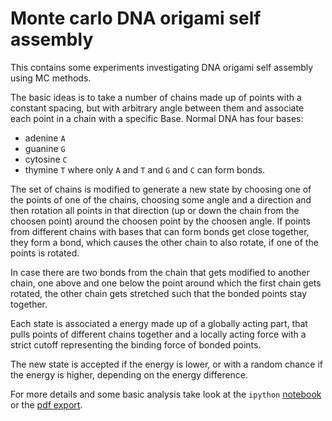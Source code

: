 # Monte carlo DNA origami self assembly
This contains some experiments investigating DNA origami self assembly using MC methods.

The basic ideas is to take a number of chains made up of points with a constant spacing, but with arbitrary angle between them and associate each point in a chain with a specific Base.
Normal DNA has four bases: 
- adenine `A`
- guanine `G`
- cytosine `C`
- thymine `T`
where only `A` and `T` and `G` and `C` can form bonds. 

The set of chains is modified to generate a new state by choosing one of the points of one of the chains, choosing some angle and a direction and then rotation all points in that direction (up or down the chain from the choosen point) around the choosen point by the choosen angle.
If points from different chains with bases that can form bonds get close together, they form a bond, which causes the other chain to also rotate, if one of the points is rotated.

In case there are two bonds from the chain that gets modified to another chain, one above and one below the point around which the first chain gets rotated, the other chain gets stretched such that the bonded points stay together.

Each state is associated a energy made up of a globally acting part, that pulls points of different chains together and a locally acting force with a strict cutoff representing the binding force of bonded points. 

The new state is accepted if the energy is lower, or with a random chance if the energy is higher, depending on the energy difference.

For more details and some basic analysis take look at the `ipython` [notebook](./Monte%20Carlo%20DNA%20Origami.ipynb) or the [pdf export](./Monte%20Carlo%20DNA%20Origami.pdf).
